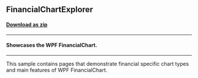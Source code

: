 ## FinancialChartExplorer
#### [Download as zip](https://grapecity.github.io/DownGit/#/home?url=https://github.com/GrapeCity/ComponentOne-WPF-Samples/tree/master/NET_5/Chart/FinancialChartExplorer)
____
#### Showcases the WPF FinancialChart.
____
This sample contains pages that demonstrate financial specific chart types
and main features of WPF FinancialChart.
